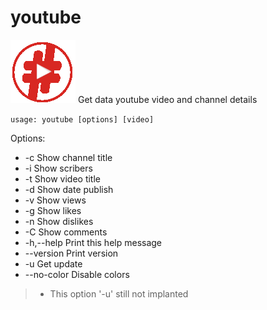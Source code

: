 # youtube
![Youtube Shell Script Logo](youtube.png)
Get data youtube video and channel details

`usage: youtube [options] [video]`

  Options:
+    -c            Show channel title
+    -i            Show scribers
+    -t            Show video title
+    -d            Show date publish
+    -v            Show views
+    -g            Show likes
+    -n            Show dislikes
+    -C            Show comments
+    -h,--help     Print this help message
+    --version     Print version
+    -u            Get update
+    --no-color    Disable colors

> * This option '-u' still not implanted
